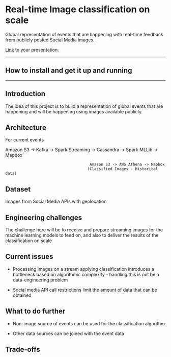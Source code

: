# Real-time Image classification on scale

Global representation of events that are happening with real-time feedback from publicly posted Social Media images. 

[Link](#) to your presentation.

<hr/>

## How to install and get it up and running


<hr/>

## Introduction
The idea of this project is to build a representation of global events that are happening and will be happening using images available publicly.
## Architecture
For current events

Amazon S3 -> Kafka -> Spark Streaming -> Cassandra -> Spark MLLib -> Mapbox 
                                            
                                         Amazon S3 -> AWS Athena -> Mapbox 
                                        (Classified Images - Historical data)
## Dataset
Images from Social Media APIs with geolocation

## Engineering challenges
The challenge here will be to receive and prepare streaming images for the machine learning models to feed on, and also to deliver the results of the classification on scale

## Current issues  

- Processing images on a stream applying classification introduces a bottleneck based on algorithmic complexity - handling this is not be a data-engineering problem

- Social media API call restrictions limit the amount of data that can be obtained

## What to do further

- Non-image source of events can be used for the classification algorithm

- Other data sources can be joined with the event data 

## Trade-offs
